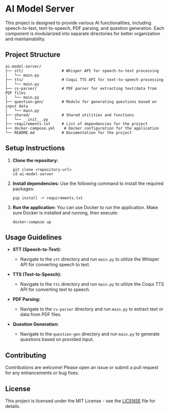 # AI Model Server

This project is designed to provide various AI functionalities, including speech-to-text, text-to-speech, PDF parsing, and question generation. Each component is modularized into separate directories for better organization and maintainability.

## Project Structure

```
ai-model-server/
├── stt/                 # Whisper API for speech-to-text processing
│   └── main.py
├── tts/                 # Coqui TTS API for text-to-speech processing
│   └── main.py
├── cv-parser/           # PDF parser for extracting text/data from PDF files
│   └── main.py
├── question-gen/        # Module for generating questions based on input data
│   └── main.py
├── shared/              # Shared utilities and functions
│   └── __init__.py
├── requirements.txt     # List of dependencies for the project
├── docker-compose.yml    # Docker configuration for the application
└── README.md            # Documentation for the project
```

## Setup Instructions

1. **Clone the repository:**
   ```
   git clone <repository-url>
   cd ai-model-server
   ```

2. **Install dependencies:**
   Use the following command to install the required packages:
   ```
   pip install -r requirements.txt
   ```

3. **Run the application:**
   You can use Docker to run the application. Make sure Docker is installed and running, then execute:
   ```
   docker-compose up
   ```

## Usage Guidelines

- **STT (Speech-to-Text):** 
  - Navigate to the `stt` directory and run `main.py` to utilize the Whisper API for converting speech to text.

- **TTS (Text-to-Speech):**
  - Navigate to the `tts` directory and run `main.py` to utilize the Coqui TTS API for converting text to speech.

- **PDF Parsing:**
  - Navigate to the `cv-parser` directory and run `main.py` to extract text or data from PDF files.

- **Question Generation:**
  - Navigate to the `question-gen` directory and run `main.py` to generate questions based on provided input.

## Contributing

Contributions are welcome! Please open an issue or submit a pull request for any enhancements or bug fixes.

## License

This project is licensed under the MIT License - see the [LICENSE](LICENSE) file for details.